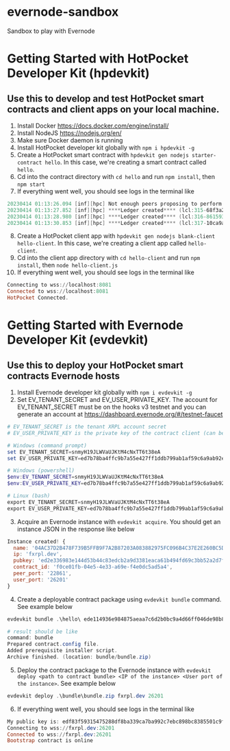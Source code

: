 # evernode-sandbox
Sandbox to play with Evernode

# Getting Started with HotPocket Developer Kit (hpdevkit)
## Use this to develop and test HotPocket smart contracts and client apps on your local machine.
1. Install Docker https://docs.docker.com/engine/install/
2. Install NodeJS https://nodejs.org/en/
3. Make sure Docker daemon is running
4. Install HotPocket developer kit globally with `npm i hpdevkit -g`
5. Create a HotPocket smart contract with `hpdevkit gen nodejs starter-contract hello`. In this case, we're creating a smart contract called `hello`.
6. Cd into the contract directory with `cd hello` and run `npm install`, then `npm start`
7. If everything went well, you should see logs in the terminal like
```powershell
20230414 01:13:26.094 [inf][hpc] Not enough peers proposing to perform consensus. votes:2 needed:3
20230414 01:13:27.852 [inf][hpc] ****Ledger created**** (lcl:315-68f3a2f8 state:cd37be02 patch:61261ed3)
20230414 01:13:28.980 [inf][hpc] ****Ledger created**** (lcl:316-86159375 state:cd37be02 patch:61261ed3)
20230414 01:13:30.853 [inf][hpc] ****Ledger created**** (lcl:317-10ca9a51 state:cd37be02 patch:61261ed3)
```
8. Create a HotPocket client app with `hpdevkit gen nodejs blank-client hello-client`. In this case, we're creating a client app called `hello-client`.
9. Cd into the client app directory with `cd hello-client` and run `npm install`, then `node hello-client.js`
10. If everything went well, you should see logs in the terminal like
```powershell
Connecting to wss://localhost:8081
Connected to wss://localhost:8081
HotPocket Connected.
```

# Getting Started with Evernode Developer Kit (evdevkit)
## Use this to deploy your HotPocket smart contracts Evernode hosts
1. Install Evernode developer kit globally with `npm i evdevkit -g`
2. Set EV_TENANT_SECRET and EV_USER_PRIVATE_KEY. The account for EV_TENANT_SECRET must be on the hooks v3 testnet and you can generate an account at https://dashboard.evernode.org/#/testnet-faucet
```powershell
# EV_TENANT_SECRET is the tenant XRPL account secret
# EV_USER_PRIVATE_KEY is the private key of the contract client (can be generated using `evdevkit gen key`)

# Windows (command prompt)
set EV_TENANT_SECRET=snmyH19JLWVaUJKtM4cNxTT6t38eA
set EV_USER_PRIVATE_KEY=ed7b78ba4ffc9b7a55e427ff1ddb799ab1af59c6a9ab92e5f227815b04ab70e346831653e22c8293afac43694879c4083e1d7581b4326fcba423e3392e068028fe

# Windows (powershell)
$env:EV_TENANT_SECRET=snmyH19JLWVaUJKtM4cNxTT6t38eA
$env:EV_USER_PRIVATE_KEY=ed7b78ba4ffc9b7a55e427ff1ddb799ab1af59c6a9ab92e5f227815b04ab70e346831653e22c8293afac43694879c4083e1d7581b4326fcba423e3392e068028fe

# Linux (bash)
export EV_TENANT_SECRET=snmyH19JLWVaUJKtM4cNxTT6t38eA
export EV_USER_PRIVATE_KEY=ed7b78ba4ffc9b7a55e427ff1ddb799ab1af59c6a9ab92e5f227815b04ab70e346831653e22c8293afac43694879c4083e1d7581b4326fcba423e3392e068028fe
```
3. Acquire an Evernode instance with `evdevkit acquire`. You should get an instance JSON in the response like below
```javascript
Instance created! {
  name: '04AC37D2B478F739B5FFB9F7A2B87203A083882975FC096B4C37E2E260BC5DF1',
  ip: 'fxrpl.dev',
  pubkey: 'ed2e336983e144d53b44c83edcb2a9d3381eaca61b494fd69c3bb52a2d7f557561',
  contract_id: 'f0ce01fb-04e5-4e33-a69e-f4e0dc5ad5a4',
  peer_port: '22861',
  user_port: '26201'
}
```
4. Create a deployable contract package using `evdevkit bundle` command. See example below
```powershell
evdevkit bundle .\hello\ ede114936e984875aeaa7c6d2b0bc9a4d66ff046de98b858e27418fb2496e585ae node -a .\hello\src\hello.js

# result should be like
command: bundle
Prepared contract.config file.
Added prerequisite installer script.
Archive finished. (location: bundle/bundle.zip)
```
5. Deploy the contract package to the Evernode instance with `evdevkit deploy <path to contract bundle> <IP of the instance> <User port of the instance>`. See example below
```powershell
evdevkit deploy .\bundle\bundle.zip fxrpl.dev 26201
```
6. If everything went well, you should see logs in the terminal like
```powershell
My public key is: edf83f59315475288df8ba339ca7ba992c7ebc898bc8385501c9f0bfd263eb4a63
Connecting to wss://fxrpl.dev:26201
Connected to wss://fxrpl.dev:26201
Bootstrap contract is online
```